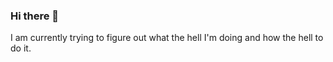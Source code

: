 ### Hi there 👋

I am currently trying to figure out what the hell I'm doing and how the hell to do it.


<!--
**wtsadler/wtsadler** is a ✨ _special_ ✨ repository because its `README.md` (this file) appears on your GitHub profile.


-->
